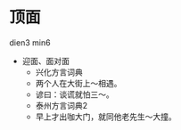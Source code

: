 # 顶面
dien3 min6
+ 迎面、面对面
  * 兴化方言词典
  - 两个人在大街上～相遇。
  - 谚曰：谈谎就怕三～。
  * 泰州方言词典2
  - 早上才出咖大门，就同他老先生～大撞。
